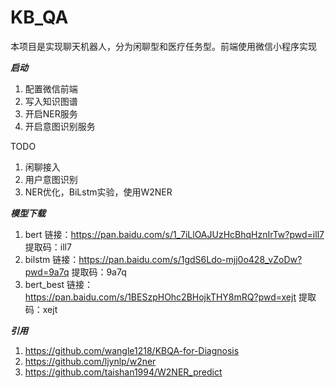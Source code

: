 # KB_QA
本项目是实现聊天机器人，分为闲聊型和医疗任务型。前端使用微信小程序实现

***启动***
1. 配置微信前端
2. 写入知识图谱
3. 开启NER服务
4. 开启意图识别服务

TODO
1. 闲聊接入
2. 用户意图识别
3. NER优化，BiLstm实验，使用W2NER


***模型下载***
1. bert
链接：https://pan.baidu.com/s/1_7iLlOAJUzHcBhqHznIrTw?pwd=ill7 
提取码：ill7
2. bilstm
链接：https://pan.baidu.com/s/1gdS6Ldo-mjj0o428_vZoDw?pwd=9a7q 
提取码：9a7q
3. bert_best
链接：https://pan.baidu.com/s/1BESzpHOhc2BHojkTHY8mRQ?pwd=xejt 
提取码：xejt
 
***引用***
1. https://github.com/wangle1218/KBQA-for-Diagnosis
2. https://github.com/ljynlp/w2ner
3. https://github.com/taishan1994/W2NER_predict
